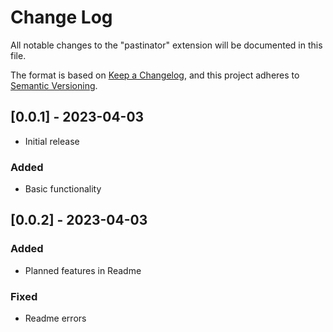 # Change Log

All notable changes to the "pastinator" extension will be documented in this file.

The format is based on [Keep a Changelog](https://keepachangelog.com/en/1.0.0/),
and this project adheres to [Semantic Versioning](https://semver.org/spec/v2.0.0.html).

## [0.0.1] - 2023-04-03

- Initial release

### Added

- Basic functionality

## [0.0.2] - 2023-04-03

### Added

- Planned features in Readme

### Fixed

- Readme errors
